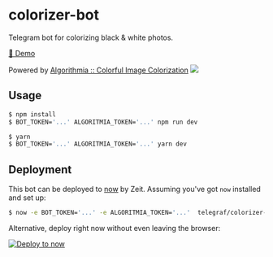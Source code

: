 # colorizer-bot

Telegram bot for colorizing black & white photos.

[🤖 Demo](https://t.me/clrzrbot)

Powered by [Algorithmia :: Colorful Image Colorization](https://algorithmia.com/algorithms/deeplearning/ColorfulImageColorization/)
![](https://s3.amazonaws.com/algorithmia-assets/algo_desc_images/deeplearning_ColorfulImageColorization/colorful_image_colorization_description_image.png)

## Usage

```sh
$ npm install
$ BOT_TOKEN='...' ALGORITMIA_TOKEN='...' npm run dev
```

```sh
$ yarn
$ BOT_TOKEN='...' ALGORITMIA_TOKEN='...' yarn dev
```

## Deployment

This bot can be deployed to [now](https://zeit.co/now) by Zeit.
Assuming you've got `now` installed and set up:

```sh
$ now -e BOT_TOKEN='...' -e ALGORITMIA_TOKEN='...'  telegraf/colorizer-bot
```

Alternative, deploy right now without even leaving the browser:

[![Deploy to now](https://deploy.now.sh/static/button.svg)](https://deploy.now.sh/?repo=https://github.com/telegraf/colorizer-bot&env=BOT_TOKEN&env=ALGORITMIA_TOKEN)
